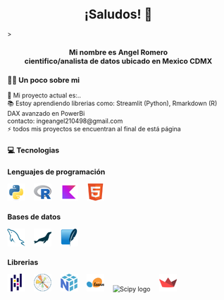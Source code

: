 <h1 align = "center">¡Saludos! 👋</h1>>
<h3 align = "center">Mi nombre es Angel Romero<br>cientifico/analista de datos ubicado en Mexico CDMX</h3>
<h3 align = "left">👩‍💻 Un poco sobre mi</h3>

<p align = "left">🔭 Mi proyecto actual es:..<br>
📚 Estoy aprendiendo librerias como: Streamlit (Python), Rmarkdown (R) DAX avanzado en PowerBi<br>
contacto: ingeangel210498@gmail.com <br> 
⚡ todos mis proyectos se encuentran al final de está página</p>

<h3 align = "left">💻 Tecnologias</h3>
<h3 align = "left">Lenguajes de programación</h3>
<div align="left">
	<img src="https://github.com/devicons/devicon/blob/v2.16.0/icons/python/python-original.svg" height="40" alt="python logo"  />
	<img width="12" />
	<img src="https://github.com/devicons/devicon/blob/v2.16.0/icons/r/r-original.svg" height="40" alt="R logo"  />
	<img width="12" />
  	<img src="https://github.com/devicons/devicon/blob/v2.16.0/icons/kotlin/kotlin-original.svg" height="40" alt="Kotlin logo"  />
	<img width="12" />
	<img src="https://github.com/devicons/devicon/blob/v2.16.0/icons/html5/html5-original.svg" height="40" alt="HTML5 logo"  />
	<img width="12" />
</div>
<h3 align = "left">Bases de datos</h3>
<div align="left">
	<img src="https://github.com/devicons/devicon/blob/v2.16.0/icons/mysql/mysql-original.svg" height="40" alt="MySQL logo"  />
	<img width="12" />
	<img src="https://github.com/devicons/devicon/blob/v2.16.0/icons/mariadb/mariadb-original.svg" height="40" alt="MariaDB logo"  />
	<img width="12" />
	<img src="https://github.com/devicons/devicon/blob/v2.16.0/icons/sqlite/sqlite-original.svg" height="40" alt="SQLite logo"  />
	<img width="12" />
</div>
<h3 align = "left">Librerias</h3>
<div align="left">
	<img src="https://github.com/devicons/devicon/blob/v2.16.0/icons/pandas/pandas-original.svg" height="40" alt="Pandas logo"  />
	<img width="12" />
	<img src="https://github.com/devicons/devicon/blob/v2.16.0/icons/matplotlib/matplotlib-original.svg" height="40" alt="Matplotlib logo"  />
	<img width="12" />
	<img src="https://github.com/devicons/devicon/blob/v2.16.0/icons/numpy/numpy-original.svg" height="40" alt="Numpy logo"  />
	<img width="12" />
	<img src="https://github.com/devicons/devicon/blob/v2.16.0/icons/scikitlearn/scikitlearn-original.svg" height="40" alt="SciKit Learn logo"  />
	<img width="12" />
	<img src="https://img.shields.io/badge/SciPy-%230C55A5.svg?style=for-the-badge&logo=scipy&logoColor=%white" height="40" alt="Scipy logo"  />
	<img width="12" />
	<img src="https://github.com/devicons/devicon/blob/v2.16.0/icons/streamlit/streamlit-original.svg" height="40" alt="Streamlit logo"  />
	<img width="12" />
</div>
<!-- <img src="" height="40" alt=" logo"  />
	<img width="12" /> -->
